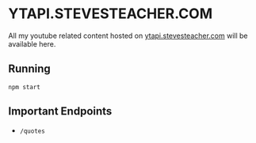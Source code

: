 # YTAPI.STEVESTEACHER.COM

All my youtube related content hosted on [ytapi.stevesteacher.com](https://ytapi.stevesteacher.com/quotes) will be available here.

## Running

`npm start`

## Important Endpoints

- `/quotes`

<!-- Dev notes
RENEW CERTIFICATE

```
sudo service nginx stop
sudo certbot renew
sudo service nginx start
sudo service nginx restart
```

-->
